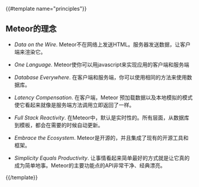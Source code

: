 {{#template name="principles"}}

<h2 id="sevenprinciples">Meteor的理念</h2>

- _Data on the Wire_. Meteor不在网络上发送HTML。服务器发送数据，让客户端来渲染它。

- _One Language._ Meteor使你可以用javascript来实现应用的客户端和服务端

- _Database Everywhere_. 在客户端和服务端，你可以使用相同的方法来使用数据库。

- _Latency Compensation_. 在客户端，Meteor 预加载数据以及本地模拟的模式使它看起来就像是服务端方法调用立即返回了一样。

- _Full Stack Reactivity_. 在Meteor中，默认是实时性的。所有层面，从数据库到模板，都会在需要的时候自动更新。

- _Embrace the Ecosystem_. Meteor是开源的，并且集成了现有的开源工具和框架。

- _Simplicity Equals Productivity_. 让事情看起来简单最好的方式就是让它真的成为简单地事。Meteor的主要功能点的API非常干净、经典漂亮。

{{/template}}